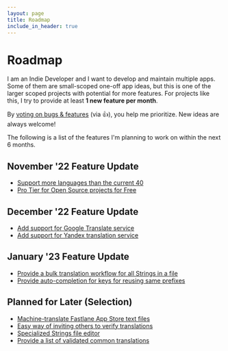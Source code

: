 ```yaml
---
layout: page
title: Roadmap
include_in_header: true
---
```


# Roadmap

I am an Indie Developer and I want to develop and maintain multiple apps. Some of them are small-scoped one-off app ideas, but this is one of the larger scoped projects with potential for more features. For projects like this, I try to provide at least **1 new feature per month**.

By [voting on bugs & features](https://github.com/FlineDev/ReMafoX/issues?q=is%3Aissue+sort%3Aupdated+is%3Aopen) (via 👍), you help me prioritize.
New ideas are always welcome!

The following is a list of the features I'm planning to work on within the next 6 months.

## November '22 Feature Update

* [Support more languages than the current 40](https://github.com/FlineDev/ReMafoX/issues/39)
* [Pro Tier for Open Source projects for Free](https://github.com/FlineDev/ReMafoX/issues/10)

## December '22 Feature Update

* [Add support for Google Translate service](https://github.com/FlineDev/ReMafoX/issues/11)
* [Add support for Yandex translation service](https://github.com/FlineDev/ReMafoX/issues/4)

## January '23 Feature Update

* [Provide a bulk translation workflow for all Strings in a file](https://github.com/FlineDev/ReMafoX/issues/18)
* [Provide auto-completion for keys for reusing same prefixes](https://github.com/FlineDev/ReMafoX/issues/22)

## Planned for Later (Selection)

* [Machine-translate Fastlane App Store text files](https://github.com/FlineDev/ReMafoX/issues/14)
* [Easy way of inviting others to verify translations](https://github.com/FlineDev/ReMafoX/issues/13)
* [Specialized Strings file editor](https://github.com/FlineDev/ReMafoX/issues/12)
* [Provide a list of validated common translations](https://github.com/FlineDev/ReMafoX/issues/55)
